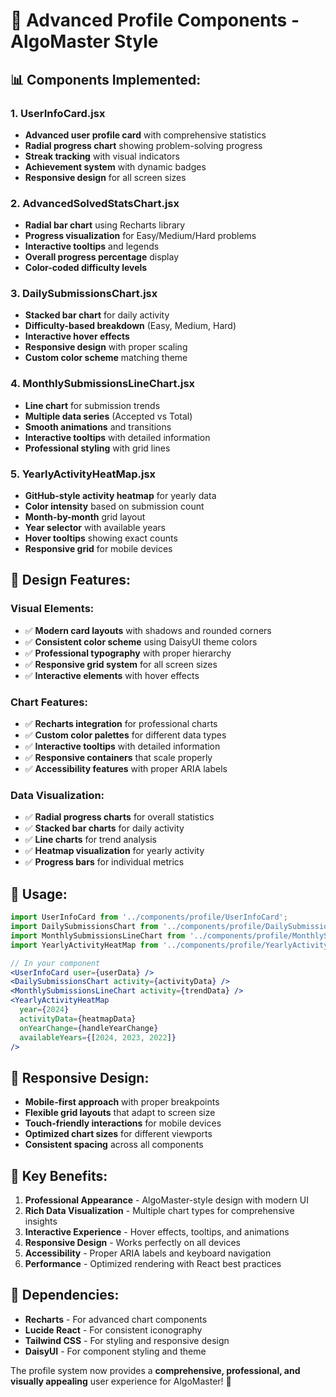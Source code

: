 # 🎯 Advanced Profile Components - AlgoMaster Style

## 📊 **Components Implemented:**

### **1. UserInfoCard.jsx**

- **Advanced user profile card** with comprehensive statistics
- **Radial progress chart** showing problem-solving progress
- **Streak tracking** with visual indicators
- **Achievement system** with dynamic badges
- **Responsive design** for all screen sizes

### **2. AdvancedSolvedStatsChart.jsx**

- **Radial bar chart** using Recharts library
- **Progress visualization** for Easy/Medium/Hard problems
- **Interactive tooltips** and legends
- **Overall progress percentage** display
- **Color-coded difficulty levels**

### **3. DailySubmissionsChart.jsx**

- **Stacked bar chart** for daily activity
- **Difficulty-based breakdown** (Easy, Medium, Hard)
- **Interactive hover effects**
- **Responsive design** with proper scaling
- **Custom color scheme** matching theme

### **4. MonthlySubmissionsLineChart.jsx**

- **Line chart** for submission trends
- **Multiple data series** (Accepted vs Total)
- **Smooth animations** and transitions
- **Interactive tooltips** with detailed information
- **Professional styling** with grid lines

### **5. YearlyActivityHeatMap.jsx**

- **GitHub-style activity heatmap** for yearly data
- **Color intensity** based on submission count
- **Month-by-month** grid layout
- **Year selector** with available years
- **Hover tooltips** showing exact counts
- **Responsive grid** for mobile devices

## 🎨 **Design Features:**

### **Visual Elements:**

- ✅ **Modern card layouts** with shadows and rounded corners
- ✅ **Consistent color scheme** using DaisyUI theme colors
- ✅ **Professional typography** with proper hierarchy
- ✅ **Responsive grid system** for all screen sizes
- ✅ **Interactive elements** with hover effects

### **Chart Features:**

- ✅ **Recharts integration** for professional charts
- ✅ **Custom color palettes** for different data types
- ✅ **Interactive tooltips** with detailed information
- ✅ **Responsive containers** that scale properly
- ✅ **Accessibility features** with proper ARIA labels

### **Data Visualization:**

- ✅ **Radial progress charts** for overall statistics
- ✅ **Stacked bar charts** for daily activity
- ✅ **Line charts** for trend analysis
- ✅ **Heatmap visualization** for yearly activity
- ✅ **Progress bars** for individual metrics

## 🚀 **Usage:**

```jsx
import UserInfoCard from '../components/profile/UserInfoCard';
import DailySubmissionsChart from '../components/profile/DailySubmissionsChart';
import MonthlySubmissionsLineChart from '../components/profile/MonthlySubmissionsLineChart';
import YearlyActivityHeatMap from '../components/profile/YearlyActivityHeatMap';

// In your component
<UserInfoCard user={userData} />
<DailySubmissionsChart activity={activityData} />
<MonthlySubmissionsLineChart activity={trendData} />
<YearlyActivityHeatMap
  year={2024}
  activityData={heatmapData}
  onYearChange={handleYearChange}
  availableYears={[2024, 2023, 2022]}
/>
```

## 📱 **Responsive Design:**

- **Mobile-first approach** with proper breakpoints
- **Flexible grid layouts** that adapt to screen size
- **Touch-friendly interactions** for mobile devices
- **Optimized chart sizes** for different viewports
- **Consistent spacing** across all components

## 🎯 **Key Benefits:**

1. **Professional Appearance** - AlgoMaster-style design with modern UI
2. **Rich Data Visualization** - Multiple chart types for comprehensive insights
3. **Interactive Experience** - Hover effects, tooltips, and animations
4. **Responsive Design** - Works perfectly on all devices
5. **Accessibility** - Proper ARIA labels and keyboard navigation
6. **Performance** - Optimized rendering with React best practices

## 🔧 **Dependencies:**

- **Recharts** - For advanced chart components
- **Lucide React** - For consistent iconography
- **Tailwind CSS** - For styling and responsive design
- **DaisyUI** - For component styling and theme

The profile system now provides a **comprehensive, professional, and visually appealing** user experience for AlgoMaster! 🎉

